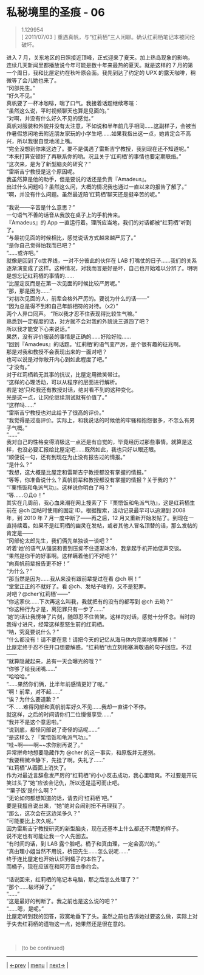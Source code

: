 # 私秘境里的圣痕 - 06
> 1.129954  
> [ 2011/07/03 ] 重遇真帆，与“红莉栖”三人闲聊。确认红莉栖笔记本被冈伦破坏。  

进入 7 月，关东地区的日照接近顶峰，正式迎来了夏天。加上热岛现象的影响，连续几天新闻里都播放说今年可能是数十年来最热的夏天。就是这样的 7 月的第一个周日，我和比屋定约在秋叶原会面。我先到达了约定的 UPX 的露天咖啡，稍微等了会儿她也来了。  
“冈部先生。”  
“好久不见。”  
真帆要了一杯冰咖啡，喘了口气。我接着话题继续寒暄：  
“虽然这么说，平时视频聊天也算是见面的。”  
“对啊，并没有什么好久不见的感觉。”  
真帆对服装和外貌并没有太注意，不如说和半年前几乎相同……这副样子，会被当作暑假悠闲地去附近朋友家玩的小学生吧……如果我指出这一点，她肯定会不高兴，所以我很自觉地闭上嘴。  
“完全没想到你来这边了。要不是偶遇了雷斯吉宁教授，我到现在还不知道呢。”  
“本来打算安顿好了再联系你的哟。况且关于‘红莉栖’的事情也要定期联络。”  
“这次来，是为了新型脑炎的研究？”  
“雷斯吉宁教授是这个原因呢。  
 我虽然算是他的助手，但是要说的话还是负责『Amadeus』。  
 出过什么问题吗？虽然这么问，大概的情况我也通过一直以来的报告了解了。”  
“啊，并没有什么问题。虽然最近陪‘红莉栖’聊天还是挺辛苦的呢。”  

“我说——辛苦是什么意思？”  
一句语气不善的话音从我放在桌子上的手机传来。  
『Amadeus』的 App 一直运行着。理所应当地，我们的对话都被“红莉栖”听到了。  
“与最初见面的时候相比，感觉说话方式越来越严厉了。”  
“是你自己觉得怕我而已吧？”  
“……或许吧。”  
就像是回到了α世界线，一对不分彼此的伙伴在 LAB 打嘴仗的日子……我们的关系逐渐演变成了这样。这种情况，对我而言是好是坏，自己也开始难以分辨了。明明是想忘记红莉栖的事情的……  
“比屋定反而是在第一次见面的时候比较严厉呢。”  
“那，那是因为……”  
“对初次见面的人，前辈会格外严厉的。要说为什么的话——”  
“因为总是得不到和自己年龄相符的对待。（x2）”  
两个人异口同声。
“所以我才忍不住表现得比较生气嘛。”  
 熟悉到一定程度的话，对方就不会对我的外貌说三道四了吧？  
 所以我才能安下心来说话。”  
果然，没有评价服装的事情是正确的……好险好险……  
“回到『Amadeus』的话题。‘红莉栖’的语气变严厉，是个很有趣的征兆啊。  
 那是对我和教授不会表现出来的一面对吧？  
 也可以说是对你敞开内心到如此程度了吧。”  
“才没有。”  
对于红莉栖若无其事的抗议，比屋定用微笑带过。  
“这样的心理活动，可以从程序的层面进行解析。  
 若是‘她’只和我还有教授对话，绝对看不到的这种变化。  
 光是这一点，让冈伦继续测试就有价值了。”  
“这样吗……”  
“雷斯吉宁教授也对此给予了很高的评价。”  
“我觉得是过高评价。实际上，和我说话的时候他的牢骚和抱怨很多，不怎么有男子气概。”  
“……”  
我对自己的性格变得消极这一点还是有自觉的，毕竟经历过那些事情。就算是这样，也没必要汇报给比屋定吧……既然如此，我也只好以眼还眼。  
“顺便说一句，还有到现在为止没有报告过的情报。”  
“是什么？”  
“我想，这大概是比屋定和雷斯吉宁教授都没有掌握的情报。”  
“等等，你准备说什么？真帆前辈和教授都没有掌握的情报？关于我的？”  
“『栗悟饭和龟派气功』。这样说你明白了吗？”  
“等……⊙Д⊙！”  
其实在几周前，我心血来潮在网上搜索了下『栗悟饭和龟派气功』，这是红莉栖生前在 @ch 回帖时使用的固定 ID。根据搜索，活动记录最早可以追溯到 2008 年，到 2010 年 7 月一度中断了——再之后，12 月又重新开始发帖了。到现在一直持续着。如果不是红莉栖的幽灵在发帖，或者其他人冒名顶替的话，那么发帖的肯定是——  
“冈部伦太郎先生，我们俩先单独谈一谈吧？”  
听着‘她’的语气从强装和善到压抑不住逐渐冰冷，我拿起手机开始低声交谈。  
“果然是你干的好事啊。这样瞒着他们不好吧？”  
“向真帆前辈报告更不好！”  
“为什么？”  
“那当然是因为……我从来没有跟前辈提过在看 @ch 啊！”  
“堂堂正正的不就好了。看 @ch、发帖子啥的，又不是犯罪。  
 对吧？@cher‘红莉栖’——”  
“你这家伙……下次再这么叫我，我就把有的没有的都写到 @ch 去哟？”  
“你这种行为才是，离犯罪只有一步了……”  
‘她’的话让我愣神了片刻，随即忍不住苦笑。这样的对话，感觉十分怀念。当时的我得寸进尺，经常这样惹怒生前的红莉栖。  
“呐，究竟要说什么？”  
“什么都没有！请不要在意！请把今天的记忆从海马体内完美地埋葬掉！”  
比屋定终于忍不住开口想要解惑。“红莉栖”也立刻用塞满敬语的句子回应。不过——  
“就算隐藏起来，总有一天会曝光的哦？”  
“你够了给我闭嘴……”  
“哈哈哈。”  
“……果然你们俩，比半年前感情更好了呢。”  
“啊！前辈，对不起……”  
“诶？为什么要道歉？”  
“不……难得冈部和真帆前辈好久不见……我却一直讲个不停。  
 就这样，之后的时间请你们二位慢慢享受……”  
“我并不是这个意思啦。”  
“说到底，都怪冈部说了奇怪的话呢……”  
“是这样么？『栗悟饭和龟派气功』。”  
“哇\~啊——啊\~\~求你别再说了。”  
异常拼命地想要隐藏作为 @cher 的这一事实，和原版并无差别。  
“我要稍微冷静下，先挂了啊。失礼了……”  
“红莉栖”从画面上消失了。  
作为对最近言辞愈发严厉的“红莉栖”的小小反击成功，我心里暗爽。不过要是开玩笑过头了“她”应该会记仇，所以还是适可而止吧。  
“‘栗子饭’是什么啊？”  
“无论如何都想知道的话，请去问‘红莉栖’吧。”  
要是我擅自说出来，“她”绝对会闹别扭不再理我了。  
“那么，这次会在这边呆多久？”  
“可能要比上次久呢。”  
 因为雷斯吉宁教授研究的新型脑炎，现在还基本上什么都还不清楚的样子。  
 说不定也有可能让我一个人先回去。  
“有时间的话，到 LAB 露个脸吧。桶子和真由理，一定会高兴的。”  
“真由理小姐当然不用说，桥田先生……怎么说呢……”  
终于连比屋定也开始认识到桶子的本性了。  
而桶子，现在应该在和阿万音由季约会。  

“话说回来，红莉栖的笔记本电脑，那之后怎么处理了？”  
“那个……破坏掉了。”  
“……”  
“这是最好的判断了。我之前也是这么说的吧？”  
“……嗯，是呢。”  
比屋定听到我的回答，寂寞地垂下了头。虽然之前也告诉她过要这么做，实际上对于失去红莉栖的遗物这一点，她果然还是很在意的。



<br/>

> (to be continued)
---

| [←prev](./0041) | [menu](../) | [next→](./0043) |
